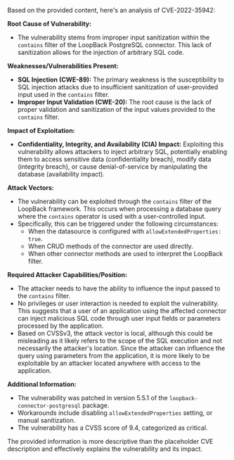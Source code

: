 Based on the provided content, here's an analysis of CVE-2022-35942:

**Root Cause of Vulnerability:**
- The vulnerability stems from improper input sanitization within the `contains` filter of the LoopBack PostgreSQL connector. This lack of sanitization allows for the injection of arbitrary SQL code.

**Weaknesses/Vulnerabilities Present:**
- **SQL Injection (CWE-89):** The primary weakness is the susceptibility to SQL injection attacks due to insufficient sanitization of user-provided input used in the `contains` filter.
- **Improper Input Validation (CWE-20):** The root cause is the lack of proper validation and sanitization of the input values provided to the `contains` filter.

**Impact of Exploitation:**
- **Confidentiality, Integrity, and Availability (CIA) Impact:** Exploiting this vulnerability allows attackers to inject arbitrary SQL, potentially enabling them to access sensitive data (confidentiality breach), modify data (integrity breach), or cause denial-of-service by manipulating the database (availability impact).

**Attack Vectors:**
- The vulnerability can be exploited through the `contains` filter of the LoopBack framework. This occurs when processing a database query where the `contains` operator is used with a user-controlled input.
- Specifically, this can be triggered under the following circumstances:
    - When the datasource is configured with `allowExtendedProperties: true`.
    - When CRUD methods of the connector are used directly.
    - When other connector methods are used to interpret the LoopBack filter.

**Required Attacker Capabilities/Position:**
- The attacker needs to have the ability to influence the input passed to the `contains` filter.
- No privileges or user interaction is needed to exploit the vulnerability. This suggests that a user of an application using the affected connector can inject malicious SQL code through user input fields or parameters processed by the application.
- Based on CVSSv3, the attack vector is local, although this could be misleading as it likely refers to the scope of the SQL execution and not necessarily the attacker's location. Since the attacker can influence the query using parameters from the application, it is more likely to be exploitable by an attacker located anywhere with access to the application.

**Additional Information:**
- The vulnerability was patched in version 5.5.1 of the `loopback-connector-postgresql` package.
- Workarounds include disabling `allowExtendedProperties` setting, or manual sanitization.
- The vulnerability has a CVSS score of 9.4, categorized as critical.

The provided information is more descriptive than the placeholder CVE description and effectively explains the vulnerability and its impact.